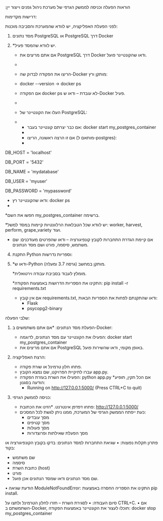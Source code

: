 ‫הוראות הפעלה וכניסה לממשק הגרפי של מערכת ניהול גפנים וייצור יין:

דרישות מקדימות:

לפני הפעלת האפליקציה, יש לוודא שהמערכת והסביבה מוכנות:

1. מסד נתונים PostgreSQL או PostgreSQL דרך Docker
2. 
   *יש לוודא שהמסד פעיל.
   
   * אם אתם מריצים את PostgreSQL דרך Docker ודאו שהקונטיינר פועל.
   * 
   * הריצו את הפקודה לבדוק שה-Docker מותקן ורץ:
   * 
     docker --version -> docker ps
     
   * אם הפקודה docker ps לא עובדת – ודאו ש-Docker פעיל.
   * 
   * העלו את הקונטיינר של PostgreSQL:
   * 
     - אם כבר יצרתם קונטיינר בעבר: docker start my_postgres_container
     - 
     - אם זו הרצה ראשונה, הריצו (מותאם ל-postgres):
     - 
 DB_HOST = 'localhost'

DB_PORT = '5432'

DB_NAME = 'mydatabase'

DB_USER = 'myuser'

DB_PASSWORD = 'mypassword'


   * ודאו שהקונטיינר רץ: docker ps
   * 
   *חפשו את השם my_postgres_container ברשימה.

  *יש לוודא שכל הטבלאות הרלוונטיות קיימות במסד למשל: worker, harvest, perform, grape_variety ועוד.

  
   * אם קיימת הגדרת התחברות לקובץ קונפיגורציה – ודאו שהפרטים מעודכנים: שם משתמש, סיסמה, פורט ושם מסד הנתונים.

4. התקנת Python וספריות נדרשות:
5. 
   *ודאו ש-Python (גרסה 3.7 ומעלה) מותקן במחשב.
   
   *מומלץ לעבוד בסביבת עבודה וירטואלית.

   
   *התקינו את הספריות הדרושות באמצעות הפקודה:
     pip install -r requirements.txt
   * אם אין קובץ requirements.txt, ודאו שהתקנתם לפחות את הספריות הבאות:
     - Flask
     - psycopg2-binary

שלבי הפעלה:
1. הפעלת מסד הנתונים:
   *אם אתם משתמשים ב-Docker:
     - הפעילו את הקונטיינר עם מסד הנתונים, לדוגמה:
       docker start my_postgres_container
   * אם אתם מריצים את PostgreSQL באופן מקומי, ודאו שהשירות פועל.

2. הרצת האפליקציה:
   * פתחו חלון טרמינל או שורת פקודה.
   * עברו לתיקיית הפרויקט, שם נמצא הקובץ app.py.
   * הפעילו את השרת בעזרת הפקודה:
     python app.py
   *אם הכל תקין, תופיע הודעה בסגנון:
     * Running on http://127.0.0.1:5000/ (Press CTRL+C to quit)

3. כניסה לממשק הגרפי:
   * פתחו דפדפן אינטרנט.
  *הזינו את הכתובת:
     http://127.0.0.1:5000/
   * כעת ייפתח הממשק הגרפי של המערכת, ממנו ניתן לגשת לכל המסכים:
     - מסך עובדים
     - מסך קטיפים
     - מסך פעולות
     - מסך הפעלת שאילתות ופרוצדורות

פתרון תקלות נפוצות:
• שגיאת התחברות למסד הנתונים:
  בדקו בקובץ הקונפיגורציה או בקוד:
  * שם משתמש
   * סיסמה
   * כתובת השרת (host)
   * פורט
   * שם מסד הנתונים
  ודאו שמסד הנתונים אכן פועל.

• הודעת שגיאה ModuleNotFoundError:
  התקינו את הספריה החסרה באמצעות pip install.

סיום העבודה:
• לסגירת השרת – חזרו לחלון הטרמינל ולחצו על CTRL+C.
• אם השתמשתם ב-Docker, תוכלו לעצור את הקונטיינר באמצעות הפקודה:
  docker stop my_postgres_container
